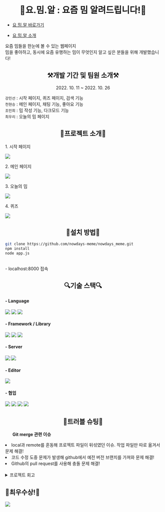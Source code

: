 <h1 align="center">👾요.밈.알 : 요즘 밈 알려드립니다!👾</h1>

* [요.밈.알 바로가기](http://115.85.181.225:8000/)

* [요.밈.알 소개](https://drive.google.com/file/d/1eBD5S0ZDyI1NcIE1xzrV4smmx8mSKo1i/view?usp=sharing)

요즘 밈들을 한눈에 볼 수 있는 웹페이지
<br>밈을 좋아하고, 동시에 요즘 유행하는 밈이 무엇인지 알고 싶은 분들을 위해 개발했습니다!

<h2 align="center">⚒개발 기간 및 팀원 소개⚒</h2>
<p align="center">2022. 10. 11 ~ 2022. 10. 26</p>
<p> 
    <code>강민선</code> : 시작 페이지, 퀴즈 페이지, 검색 기능 <br />
    <code>천현승</code> : 메인 페이지, 채팅 기능, 좋아요 기능 <br />
    <code>조민희</code> : 밈 작성 기능, 다크모드 기능 <br />
    <code>최우리</code> : 오늘의 밈 페이지 <br />
</p>

<h2 align="center">🖤프로젝트 소개🖤</h2>
<p>1. 시작 페이지</p>
<img src="https://user-images.githubusercontent.com/102302705/198199482-648d8bc2-b3f2-4c9d-b385-7c322502bd3b.gif">
<p>2. 메인 페이지</p>
<img src="https://user-images.githubusercontent.com/102302705/198203846-a5f055eb-764d-4fa6-9fec-7ba9979d1743.gif">
<p>3. 오늘의 밈</p>
<img src="https://user-images.githubusercontent.com/102302705/198199476-a0a6c76f-df25-40a9-856c-b5b4f6526686.gif">
<p>4. 퀴즈</p>
<img src="https://user-images.githubusercontent.com/102302705/198200368-27c56571-1cd3-4caf-8063-5b7f02ff95e6.gif">

<h2 align="center">🎁설치 방법🎁</h2>

```bash
git clone https://github.com/nowdays-meme/nowdays_meme.git    
npm install        
node app.js    
```
<br>- localhost:8000 접속

<h2 align="center">🔍기술 스택🔍</h2>
<h4>- Language</h4>
<p float="left">
<img src="https://img.shields.io/badge/html5-E34F26?style=for-the-badge&logo=html5&logoColor=white">
<img src="https://img.shields.io/badge/CSS-1572B6?style=for-the-badge&logo=CSS&logoColor=white">
<img src="https://img.shields.io/badge/JavaScript-F7DF1E?style=for-the-badge&logo=JavaScript&logoColor=white">
</p>

<h4>- Framework / Library</h4>
<p float="left">
<img src="https://img.shields.io/badge/Node.js-339933?style=for-the-badge&logo=nodedotjs&logoColor=white">
<img src="https://img.shields.io/badge/jquery-%230769AD.svg?style=for-the-badge&logo=jquery&logoColor=white">
<img src="https://img.shields.io/badge/bootstrap-%23563D7C.svg?style=for-the-badge&logo=bootstrap&logoColor=white">
</p>

<h4>- Server<h4>
<img src="https://img.shields.io/badge/NAVER-03C75A?style=for-the-badge&logo=NAVER&logoColor=FFFFFF">
<img src="https://img.shields.io/badge/Apache-D22128?style=for-the-badge&logo=Apache&logoColor=white">

<h4>- Editor</h4>
<img src="https://img.shields.io/badge/VSCode-0078D4?style=for-the-badge&logo=visual%20studio%20code&logoColor=white">

<h4>- 협업</h4>
<p float="left">
<img src="https://img.shields.io/badge/github-%23121011.svg?style=for-the-badge&logo=github&logoColor=white">
<img src="https://img.shields.io/badge/git-F05032?style=for-the-badge&logo=git&logoColor=white">
<img src="https://img.shields.io/badge/Figma-F24E1E?style=for-the-badge&logo=figma&logoColor=white">
<img src="https://img.shields.io/badge/Slack-4A154B?style=for-the-badge&logo=slack&logoColor=white">
</p>

<h2 align="center">📌트러블 슈팅📌</h2>
<ol><strong>Git merge 관련 이슈</strong></ol>
<li>local과 remote를 혼동해 프로젝트 파일이 뒤섞였던 이슈. 작업 파일만 따로 옮겨서 문제 해결!</li>
<li>코드 수정 도중 문제가 발생해 github에서 예전 버전 브랜치를 가져와 문제 해결!</li>
<li>Github의 pull request를 사용해 충돌 문제 해결!</li>
<br>
<details>
<summary>프로젝트 회고</summary>
👍 잘한 점
<br>
<li> header, 검색, 채팅 기능, footer 등 기능을 컴포넌트로 나누어 만들어 유지 보수 용이 </li>
<br>
<li> 기본적이고 자주 사용되는 기능은 함수로 지정해 javascript 간소화 </li>
<br>
<li> setInterval함수를 이용해 실시간 채팅과 같은 애니메이션 효과 구현 </li>
<br>
<li> 실제 채팅과 같은 애니메이션 효과가 추가 된 채팅 입력 박스 기능 구현 </li>
<br>
<li> map, fliter, includes 메서드를 사용한 배열 객체 검색 기능 구현 </li>
<br>
<li> 다크모드, 좋아요 하트 누르기 기능, 좋아요 누른 항목 보여주기 기능 구현 </li>
<br>
<li> setTimeout함수를 이용한 랜덤이미지 기능 게임 기능 구현 </li>
<br>
👎아쉬운 점
<br>
<li> DB 사용을 못하는 환경이라 추가 기능 구현에 한계 </li>
<li>bootstrap사용에 익숙하지 않아서 개발 중에 클래스가 겹쳐서 딜레이가 생겼던 문제 </li>
</details>

<h2>🥺최우수상!🥺</h2>
<img src="https://user-images.githubusercontent.com/102302705/198202361-b3c6141f-add4-4f0d-a4f0-0d3a50872326.png">

